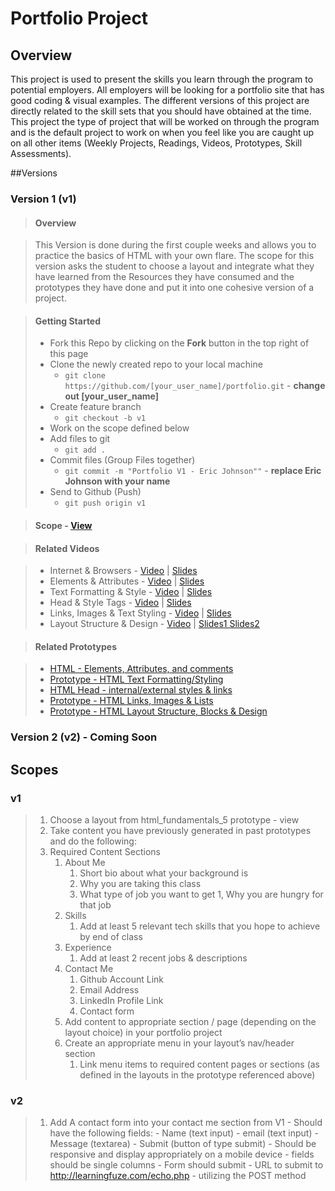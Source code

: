 # Portfolio Project
## Overview
This project is used to present the skills you learn through the program to potential employers. All employers will be looking for a portfolio site that has good coding & visual examples. The different versions of this project are directly related to the skill sets that you should have obtained at the time. This project the type of project that will be worked on through the program and is the default project to work on when you feel like you are caught up on all other items (Weekly Projects, Readings, Videos, Prototypes, Skill Assessments).

##Versions

### Version 1 (v1)
> #### Overview

> This Version is done during the first couple weeks and allows you to practice the basics of HTML with your own flare. The scope for this version asks the student to choose a layout and integrate what they have learned from the Resources they have consumed and the prototypes they have done and put it into one cohesive version of a project.

> #### Getting Started
> - Fork this Repo by clicking on the <b>Fork</b> button in the top right of this page
> - Clone the newly created repo to your local machine
>   - `git clone https://github.com/[your_user_name]/portfolio.git` - <b>change out [your_user_name]</b>
> - Create feature branch
>   - `git checkout -b v1`
> - Work on the scope defined below
> - Add files to git
>   - `git add .`
> - Commit files (Group Files together)
>   - `git commit -m "Portfolio V1 - Eric Johnson""` - <b>replace Eric Johnson with your name</b>
> - Send to Github (Push)
>   - `git push origin v1`

> #### Scope - <a href="https://github.com/Learning-Fuze/portfolio#v1">View</a>

> #### Related Videos

> - Internet & Browsers - <a href="https://www.youtube.com/watch?v=pcwNtWyzwJo" target="_blank">Video</a> |  <a href="https://drive.google.com/open?id=0B6mn1BHjNxTgYk9VaTNGVlgzSzg" target="_blank">Slides</a>
> - Elements & Attributes - <a href="https://www.youtube.com/watch?v=2vqL3OsxRLE" target="_blank">Video</a> | <a href="https://drive.google.com/open?id=0B6mn1BHjNxTgRmpyVVNoQXM0a1k" target="_blank">Slides</a>
> - Text Formatting & Style - <a href="https://www.youtube.com/watch?v=P5sPEr52OVs" target="_blank">Video</a> | <a href="https://drive.google.com/open?id=0B6mn1BHjNxTgUDBsRlVRUnFCQjg" target="_blank">Slides</a>
> - Head & Style Tags - <a href="https://www.youtube.com/watch?v=Jnirh7CCMW8" target="_blank">Video</a> | <a href="https://drive.google.com/open?id=0B6mn1BHjNxTgVk96ei1wRE9pd0k" target="_blank">Slides</a>
> - Links, Images & Text Styling - <a href="https://www.youtube.com/watch?v=w8robcf8-GY" target="_blank">Video</a> | <a href="https://drive.google.com/open?id=0BwjF2I7CBLDVRXMxdzhxRDlmRVk" target="_blank">Slides</a>
> - Layout Structure & Design - <a href="https://www.youtube.com/watch?v=0-WRsALktzE" target="_blank">Video</a> | <a href="https://drive.google.com/open?id=0B7eOl4joefDucHBiVF9lUnRqM1E" target="_blank">Slides1 <a href="https://drive.google.com/open?id=0BwjF2I7CBLDVWFFtNnowaFp3d28" target="_blank">Slides2</a>

> #### Related Prototypes

> - <a href="https://github.com/Learning-Fuze/prototypes/tree/master/html_fundamentals_1" target="_blank">HTML - Elements, Attributes, and comments</a>
> - <a href="https://github.com/Learning-Fuze/prototypes/tree/master/html_fundamentals_2" target="_blank">Prototype - HTML Text Formatting/Styling</a>
> - <a href="https://github.com/Learning-Fuze/prototypes/tree/master/html_fundamentals_3" target="_blank">HTML Head - internal/external styles & links</a>
> - <a href="https://github.com/Learning-Fuze/prototypes/tree/master/html_fundamentals_4" target="_blank">Prototype - HTML Links, Images & Lists</a>
> - <a href="https://github.com/Learning-Fuze/prototypes/tree/master/html_fundamentals_4" target="_blank">Prototype - HTML Layout Structure, Blocks & Design</a>

### Version 2 (v2) - <b>Coming Soon</b>

## Scopes

### v1
> 1. Choose a layout from html_fundamentals_5 prototype - view
> 1. Take content you have previously generated in past prototypes and do the following:
>   1. Required Content Sections
>       1. About Me
>           1. Short bio about what your background is
>           1. Why you are taking this class
>           1. What type of job you want to get
>           1, Why you are hungry for that job
>       1. Skills
>           1. Add at least 5 relevant tech skills that you hope to achieve by end of class
>       1. Experience
>           1. Add at least 2 recent jobs & descriptions
>       1. Contact Me
>           1. Github Account Link
>           1. Email Address
>           1. LinkedIn Profile Link
>           1. Contact form
>       1. Add content to appropriate section / page (depending on the layout choice) in your portfolio project
>       1. Create an appropriate menu in your layout’s nav/header section
>           1. Link menu items to required content pages or sections (as defined in the layouts in the prototype referenced above)

### v2
> 1. Add A contact form into your contact me section from V1
    - Should have the following fields:
     - Name (text input)
     - email (text input)
     - Message (textarea)
     - Submit (button of type submit)
    - Should be responsive and display appropriately on a mobile device
      - fields should be single columns
    - Form should submit 
    - URL to submit to http://learningfuze.com/echo.php 
    - utilizing the POST method
